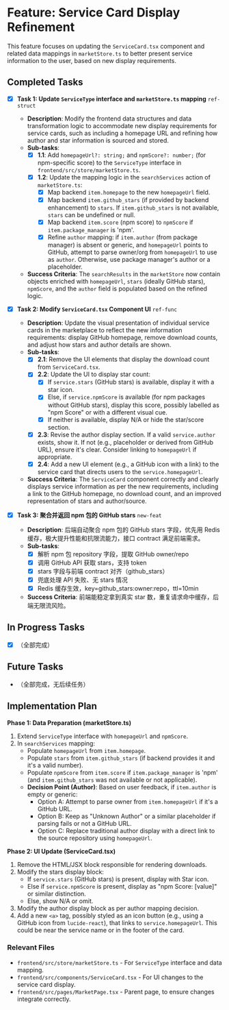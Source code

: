 # Feature: Service Card Display Refinement

This feature focuses on updating the `ServiceCard.tsx` component and related data mappings in `marketStore.ts` to better present service information to the user, based on new display requirements.

## Completed Tasks

- [x] **Task 1: Update `ServiceType` interface and `marketStore.ts` mapping** `ref-struct`
    - **Description**: Modify the frontend data structures and data transformation logic to accommodate new display requirements for service cards, such as including a homepage URL and refining how author and star information is sourced and stored.
    - **Sub-tasks**:
        - [x] **1.1**: Add `homepageUrl?: string;` and `npmScore?: number;` (for npm-specific score) to the `ServiceType` interface in `frontend/src/store/marketStore.ts`.
        - [x] **1.2**: Update the mapping logic in the `searchServices` action of `marketStore.ts`:
            - [x] Map backend `item.homepage` to the new `homepageUrl` field.
            - [x] Map backend `item.github_stars` (if provided by backend enhancement) to `stars`. If `item.github_stars` is not available, `stars` can be undefined or null.
            - [x] Map backend `item.score` (npm score) to `npmScore` if `item.package_manager` is 'npm'.
            - [x] Refine `author` mapping: if `item.author` (from package manager) is absent or generic, and `homepageUrl` points to GitHub, attempt to parse owner/org from `homepageUrl` to use as `author`. Otherwise, use package manager's author or a placeholder.
    - **Success Criteria**: The `searchResults` in the `marketStore` now contain objects enriched with `homepageUrl`, `stars` (ideally GitHub stars), `npmScore`, and the `author` field is populated based on the refined logic.

- [x] **Task 2: Modify `ServiceCard.tsx` Component UI** `ref-func`
    - **Description**: Update the visual presentation of individual service cards in the marketplace to reflect the new information requirements: display GitHub homepage, remove download counts, and adjust how stars and author details are shown.
    - **Sub-tasks**:
        - [x] **2.1**: Remove the UI elements that display the download count from `ServiceCard.tsx`.
        - [x] **2.2**: Update the UI to display star count:
            - [x] If `service.stars` (GitHub stars) is available, display it with a star icon.
            - [x] Else, if `service.npmScore` is available (for npm packages without GitHub stars), display this score, possibly labelled as "npm Score" or with a different visual cue.
            - [x] If neither is available, display N/A or hide the star/score section.
        - [x] **2.3**: Revise the author display section. If a valid `service.author` exists, show it. If not (e.g., placeholder or derived from GitHub URL), ensure it's clear. Consider linking to `homepageUrl` if appropriate.
        - [x] **2.4**: Add a new UI element (e.g., a GitHub icon with a link) to the service card that directs users to the `service.homepageUrl`.
    - **Success Criteria**: The `ServiceCard` component correctly and clearly displays service information as per the new requirements, including a link to the GitHub homepage, no download count, and an improved representation of stars and author/source.

- [x] **Task 3: 聚合并返回 npm 包的 GitHub stars** `new-feat`
    - **Description**: 后端自动聚合 npm 包的 GitHub stars 字段，优先用 Redis 缓存，极大提升性能和抗限流能力，接口 contract 满足前端需求。
    - **Sub-tasks**:
        - [x] 解析 npm 包 repository 字段，提取 GitHub owner/repo
        - [x] 调用 GitHub API 获取 stars，支持 token
        - [x] stars 字段与前端 contract 对齐（github_stars）
        - [x] 兜底处理 API 失败、无 stars 情况
        - [x] Redis 缓存生效，key=github_stars:owner:repo，ttl=10min
    - **Success Criteria**: 前端能稳定拿到真实 star 数，重复请求命中缓存，后端无限流风险。

## In Progress Tasks

- [x] （全部完成）

## Future Tasks

- （全部完成，无后续任务）

## Implementation Plan

**Phase 1: Data Preparation (marketStore.ts)**
1.  Extend `ServiceType` interface with `homepageUrl` and `npmScore`.
2.  In `searchServices` mapping:
    *   Populate `homepageUrl` from `item.homepage`.
    *   Populate `stars` from `item.github_stars` (if backend provides it and it's a valid number).
    *   Populate `npmScore` from `item.score` if `item.package_manager` is 'npm' (and `item.github_stars` was not available or not applicable).
    *   **Decision Point (Author)**: Based on user feedback, if `item.author` is empty or generic:
        *   Option A: Attempt to parse owner from `item.homepageUrl` if it's a GitHub URL.
        *   Option B: Keep as "Unknown Author" or a similar placeholder if parsing fails or not a GitHub URL.
        *   Option C: Replace traditional author display with a direct link to the source repository using `homepageUrl`.

**Phase 2: UI Update (ServiceCard.tsx)**
1.  Remove the HTML/JSX block responsible for rendering downloads.
2.  Modify the stars display block:
    *   If `service.stars` (GitHub stars) is present, display with Star icon.
    *   Else if `service.npmScore` is present, display as "npm Score: [value]" or similar distinction.
    *   Else, show N/A or omit.
3.  Modify the author display block as per author mapping decision.
4.  Add a new `<a>` tag, possibly styled as an icon button (e.g., using a GitHub icon from `lucide-react`), that links to `service.homepageUrl`. This could be near the service name or in the footer of the card.

### Relevant Files

- `frontend/src/store/marketStore.ts` - For `ServiceType` interface and data mapping.
- `frontend/src/components/ServiceCard.tsx` - For UI changes to the service card display.
- `frontend/src/pages/MarketPage.tsx` - Parent page, to ensure changes integrate correctly. 